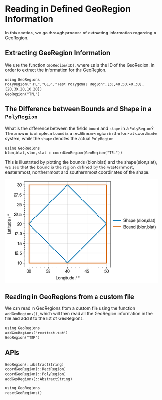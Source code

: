 # Reading in Defined GeoRegion Information

In this section, we go through process of extracting information regarding a GeoRegion.

## Extracting GeoRegion Information

We use the function `GeoRegion(ID)`, where `ID` is the ID of the GeoRegion, in order to extract the information for the GeoRegion.

```@repl
using GeoRegions
PolyRegion("TPL","GLB","Test Polygonal Region",[30,40,50,40,30],[20,30,20,10,20])
GeoRegion("TPL")
```

## The Difference between Bounds and Shape in a `PolyRegion`

What is the difference between the fields `bound` and `shape` in a `PolyRegion`?  The answer is simple: a `bound` is a rectilinear-region in the lon-lat coordinate system, while the `shape` denotes the actual `PolyRegion`

```@repl
using GeoRegions
blon,blat,slon,slat = coordGeoRegion(GeoRegion("TPL"))
```

This is illustrated by plotting the bounds (blon,blat) and the shape(slon,slat), we see that the bound is the region defined by the westernmost, easternmost, northernmost and southernmost coordinates of the shape.

![boundvshape](boundvshape.png)

## Reading in GeoRegions from a custom file

We can read in GeoRegions from a custom file using the function `addGeoRegions()`, which will then read all the GeoRegion information in the file and add it to the list of GeoRegions.

```@repl
using GeoRegions
addGeoRegions("recttest.txt")
GeoRegion("TRP")

```

## APIs

```@docs
GeoRegion(::AbstractString)
coordGeoRegion(::RectRegion)
coordGeoRegion(::PolyRegion)
addGeoRegions(::AbstractString)
```

```@repl
using GeoRegions
resetGeoRegions()
```
